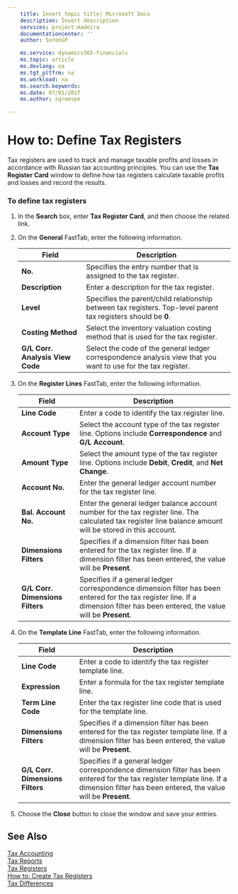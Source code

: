 ```yaml
---
    title: Insert topic title| Microsoft Docs
    description: Insert description
    services: project-madeira
    documentationcenter: ''
    author: SorenGP

    ms.service: dynamics365-financials
    ms.topic: article
    ms.devlang: na
    ms.tgt_pltfrm: na
    ms.workload: na
    ms.search.keywords:
    ms.date: 07/01/2017
    ms.author: sgroespe

---
```

# How to: Define Tax Registers
Tax registers are used to track and manage taxable profits and losses in accordance with Russian tax accounting principles. You can use the **Tax Register Card** window to define how tax registers calculate taxable profits and losses and record the results.  
  
### To define tax registers  
  
1.  In the **Search** box, enter **Tax Register Card**, and then choose the related link.  
  
2.  On the **General** FastTab, enter the following information.  
  
    |Field|Description|  
    |---------------------------------|---------------------------------------|  
    |**No.**|Specifies the entry number that is assigned to the tax register.|  
    |**Description**|Enter a description for the tax register.|  
    |**Level**|Specifies the parent\/child relationship between tax registers. Top-level parent tax registers should be **0**.|  
    |**Costing Method**|Select the inventory valuation costing method that is used for the tax register.|  
    |**G\/L Corr. Analysis View Code**|Select the code of the general ledger correspondence analysis view that you want to use for the tax register.|  
  
3.  On the **Register Lines** FastTab, enter the following information.  
  
    |Field|Description|  
    |---------------------------------|---------------------------------------|  
    |**Line Code**|Enter a code to identify the tax register line.|  
    |**Account Type**|Select the account type of the tax register line. Options include **Correspondence** and **G\/L Account**.|  
    |**Amount Type**|Select the amount type of the tax register line. Options include **Debit**, **Credit**, and **Net Change**.|  
    |**Account No.**|Enter the general ledger account number for the tax register line.|  
    |**Bal. Account No.**|Enter the general ledger balance account number for the tax register line. The calculated tax register line balance amount will be stored in this account.|  
    |**Dimensions Filters**|Specifies if a dimension filter has been entered for the tax register line. If a dimension filter has been entered, the value will be **Present**.|  
    |**G\/L Corr. Dimensions Filters**|Specifies if a general ledger correspondence dimension filter has been entered for the tax register line. If a dimension filter has been entered, the value will be **Present**.|  
  
4.  On the **Template Line** FastTab, enter the following information.  
  
    |Field|Description|  
    |---------------------------------|---------------------------------------|  
    |**Line Code**|Enter a code to identify the tax register template line.|  
    |**Expression**|Enter a formula for the tax register template line.|  
    |**Term Line Code**|Enter the tax register line code that is used for the template line.|  
    |**Dimensions Filters**|Specifies if a dimension filter has been entered for the tax register template line. If a dimension filter has been entered, the value will be **Present**.|  
    |**G\/L Corr. Dimensions Filters**|Specifies if a general ledger correspondence dimension filter has been entered for the tax register template line. If a dimension filter has been entered, the value will be **Present**.|  
  
5.  Choose the **Close** button to close the window and save your entries.  
  
## See Also  
 [Tax Accounting](tax-accounting.md)   
 [Tax Reports](assetId:///e42ca8e7-1cee-4fb8-9f71-e596f29cabc3)   
 [Tax Registers](tax-registers.md)   
 [How to: Create Tax Registers](how-to-create-tax-registers.md)   
 [Tax Differences](tax-differences.md)